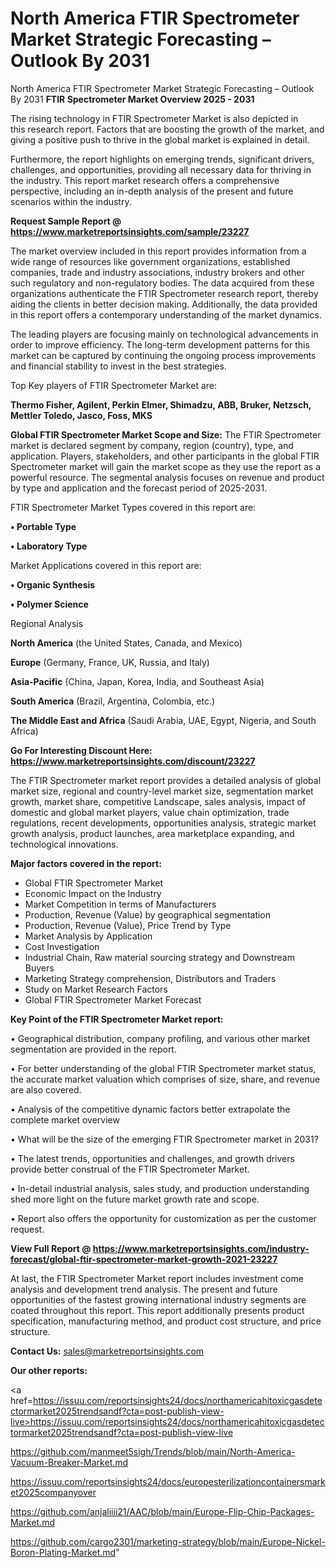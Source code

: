 # North America FTIR Spectrometer Market Strategic Forecasting – Outlook By 2031
North America FTIR Spectrometer Market Strategic Forecasting – Outlook By 2031
<Strong> FTIR Spectrometer Market Overview 2025 - 2031</strong>

The rising technology in FTIR Spectrometer Market is also depicted in this research report. Factors that are boosting the growth of the market, and giving a positive push to thrive in the global market is explained in detail.

Furthermore, the report highlights on emerging trends, significant drivers, challenges, and opportunities, providing all necessary data for thriving in the industry. This report market research offers a comprehensive perspective, including an in-depth analysis of the present and future scenarios within the industry.

<strong>Request Sample Report @ <a href=https://www.marketreportsinsights.com/sample/23227>https://www.marketreportsinsights.com/sample/23227</a></strong>

The market overview included in this report provides information from a wide range of resources like government organizations, established companies, trade and industry associations, industry brokers and other such regulatory and non-regulatory bodies. The data acquired from these organizations authenticate the FTIR Spectrometer research report, thereby aiding the clients in better decision making. Additionally, the data provided in this report offers a contemporary understanding of the market dynamics.

The leading players are focusing mainly on technological advancements in order to improve efficiency. The long-term development patterns for this market can be captured by continuing the ongoing process improvements and financial stability to invest in the best strategies.

Top Key players of FTIR Spectrometer Market are:

<strong>Thermo Fisher, Agilent, Perkin Elmer, Shimadzu, ABB, Bruker, Netzsch, Mettler Toledo, Jasco, Foss, MKS</strong>

<strong><b>Global FTIR Spectrometer Market Scope and Size:</b></strong>
The FTIR Spectrometer market is declared segment by company, region (country), type, and application. Players, stakeholders, and other participants in the global FTIR Spectrometer market will gain the market scope as they use the report as a powerful resource. The segmental analysis focuses on revenue and product by type and application and the forecast period of 2025-2031.

FTIR Spectrometer Market Types covered in this report are:

<strong>• Portable Type

• Laboratory Type</strong>

Market Applications covered in this report are:

<strong>• Organic Synthesis

• Polymer Science</strong> 

Regional Analysis

<strong>North America</strong> (the United States, Canada, and Mexico)

<strong>Europe</strong> (Germany, France, UK, Russia, and Italy)

<strong>Asia-Pacific</strong> (China, Japan, Korea, India, and Southeast Asia)

<strong>South America</strong> (Brazil, Argentina, Colombia, etc.)

<strong>The Middle East and Africa</strong> (Saudi Arabia, UAE, Egypt, Nigeria, and South Africa)

<strong>Go For Interesting Discount Here: <a href=https://www.marketreportsinsights.com/discount/23227>https://www.marketreportsinsights.com/discount/23227</a></strong>

The FTIR Spectrometer market report provides a detailed analysis of global market size, regional and country-level market size, segmentation market growth, market share, competitive Landscape, sales analysis, impact of domestic and global market players, value chain optimization, trade regulations, recent developments, opportunities analysis, strategic market growth analysis, product launches, area marketplace expanding, and technological innovations.

<strong><b>Major factors covered in the report:</b></strong>
<ul>
  <li>Global FTIR Spectrometer Market </li>
  <li>Economic Impact on the Industry</li>
  <li>Market Competition in terms of Manufacturers</li>
  <li>Production, Revenue (Value) by geographical segmentation</li>
  <li>Production, Revenue (Value), Price Trend by Type</li>
  <li>Market Analysis by Application</li>
  <li>Cost Investigation</li>
  <li>Industrial Chain, Raw material sourcing strategy and Downstream Buyers</li>
  <li>Marketing Strategy comprehension, Distributors and Traders</li>
  <li>Study on Market Research Factors</li>
  <li>Global FTIR Spectrometer Market Forecast</li>
</ul>

<strong><b>Key Point of the FTIR Spectrometer Market report:</b></strong>

• Geographical distribution, company profiling, and various other market segmentation are provided in the report.

• For better understanding of the global FTIR Spectrometer market status, the accurate market valuation which comprises of size, share, and revenue are also covered.

• Analysis of the competitive dynamic factors better extrapolate the complete market overview

• What will be the size of the emerging FTIR Spectrometer market in 2031?

• The latest trends, opportunities and challenges, and growth drivers provide better construal of the FTIR Spectrometer Market.

• In-detail industrial analysis, sales study, and production understanding shed more light on the future market growth rate and scope.

• Report also offers the opportunity for customization as per the customer request.

<strong><b>View Full Report @ <a href=https://www.marketreportsinsights.com/industry-forecast/global-ftir-spectrometer-market-growth-2021-23227>https://www.marketreportsinsights.com/industry-forecast/global-ftir-spectrometer-market-growth-2021-23227</a></b></strong>


At last, the FTIR Spectrometer Market report includes investment come analysis and development trend analysis. The present and future opportunities of the fastest growing international industry segments are coated throughout this report. This report additionally presents product specification, manufacturing method, and product cost structure, and price structure.

<strong>Contact Us:</strong>
sales@marketreportsinsights.com

<strong>Our other reports:</strong>

<a href=https://issuu.com/reportsinsights24/docs/northamericahitoxicgasdetectormarket2025trendsandf?cta=post-publish-view-live>https://issuu.com/reportsinsights24/docs/northamericahitoxicgasdetectormarket2025trendsandf?cta=post-publish-view-live</a>

<a href=https://github.com/manmeet5sigh/Trends/blob/main/North-America-Vacuum-Breaker-Market.md>https://github.com/manmeet5sigh/Trends/blob/main/North-America-Vacuum-Breaker-Market.md</a>

<a href=https://issuu.com/reportsinsights24/docs/europesterilizationcontainersmarket2025companyover>https://issuu.com/reportsinsights24/docs/europesterilizationcontainersmarket2025companyover</a>

<a href=https://github.com/anjaliiii21/AAC/blob/main/Europe-Flip-Chip-Packages-Market.md>https://github.com/anjaliiii21/AAC/blob/main/Europe-Flip-Chip-Packages-Market.md</a>

<a href=https://github.com/cargo2301/marketing-strategy/blob/main/Europe-Nickel-Boron-Plating-Market.md>https://github.com/cargo2301/marketing-strategy/blob/main/Europe-Nickel-Boron-Plating-Market.md</a>"
